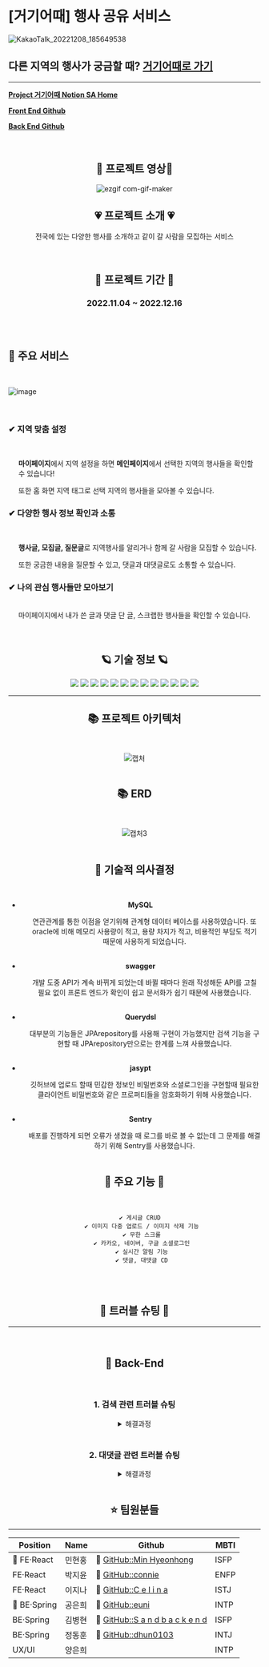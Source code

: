 # [거기어때] 행사 공유 서비스

![KakaoTalk_20221208_185649538](https://user-images.githubusercontent.com/90454621/207082891-4dc7cee1-1542-4169-8f39-f95cb59c6a45.png)
<br/>

## 다른 지역의 행사가 궁금할 때?  [거기어때로 가기](https://godchoice.shop/login)
<hr/>

<a href="https://www.notion.so/euninote/55e04add1515418884f84b5377641c23" target="_blank">**Project 거기어때 Notion SA Home**</a>

[**Front End Github**](https://github.com/minhyeonhong/godchoice_FE)

[**Back End Github**](https://github.com/godchoice-project/godchoice_BE)

<br/>

<div style="text-align:center">

## 🌵 프로젝트 영상🌵

![ezgif com-gif-maker](https://user-images.githubusercontent.com/113873156/207862140-1e193d10-3eae-454c-b467-35134c757f45.gif)

## 💗 프로젝트 소개 💗
전국에 있는 다양한 행사를 소개하고 같이 갈 사람을 모집하는 서비스

<br/>

## 💞 프로젝트 기간 💞
### 2022.11.04 ~ 2022.12.16
<br/>
<br/>
</div>

## 🚩 주요 서비스
<br/>

![image](https://user-images.githubusercontent.com/90454621/207088933-8d19917d-2a1d-443d-9db2-54b5ed1636ea.png)

<br/>

### **✔ 지역 맞춤 설정**
<br/>
<div style="margin-left:20px">

**마이페이지**에서 지역 설정을 하면 **메인페이지**에서 선택한 지역의 행사들을 확인할 수 있습니다!

또한 홈 화면 지역 태그로 선택 지역의 행사들을 모아볼 수 있습니다.
</div>

### **✔ 다양한 행사 정보 확인과 소통**
<br/>
<div style="margin-left:20px">

**행사글, 모집글, 질문글**로 지역행사를 알리거나 함께 갈 사람을 모집할 수 있습니다. 

또한 궁금한 내용을 질문할 수 있고, 댓글과 대댓글로도 소통할 수 있습니다.
</div>

### **✔ 나의 관심 행사들만 모아보기**
<br/>
<div style="margin-left:20px">
마이페이지에서 내가 쓴 글과 댓글 단 글, 스크랩한 행사들을 확인할 수 있습니다.
</div>
<br/>
<br/>

<div style="text-align:center">

## 🪐 기술 정보 🪐
<img src="https://img.shields.io/badge/Spring-6DB33F?style=for-the-badge&logo=Spring&logoColor=white">
<img src="https://img.shields.io/badge/SpringBoot-6DB33F?style=for-the-badge&logo=SpringBoot&logoColor=white">
<img src="https://img.shields.io/badge/SpringSecurity-6DB33F?style=for-the-badge&logo=SpringSecurity&logoColor=white">
<img src="https://img.shields.io/badge/Gradle-02303A?style=for-the-badge&logo=Gradle&logoColor=white">
<img src="https://img.shields.io/badge/MySQL-4479A1?style=for-the-badge&logo=MySQL&logoColor=white">
<img src="https://img.shields.io/badge/Amazon S3-569A31?style=for-the-badge&logo=Amazon S3&logoColor=white">
<img src="https://img.shields.io/badge/Amazon EC2-FF9900?style=for-the-badge&logo=Amazon EC2&logoColor=white">
<img src="https://img.shields.io/badge/NGINX-009639?style=for-the-badge&logo=NGINX&logoColor=white">
<img src="https://img.shields.io/badge/Amazon RDS-527FFF?style=for-the-badge&logo=Amazon RDS&logoColor=white">
<img src="https://img.shields.io/badge/IntelliJ IDEA-000000?style=for-the-badge&logo=IntelliJ IDEA&logoColor=white">
<img src="https://img.shields.io/badge/Git-F05032?style=for-the-badge&logo=Git&logoColor=white">
<img src="https://img.shields.io/badge/GitHub-181717?style=for-the-badge&logo=GitHub&logoColor=white">
<img src="https://img.shields.io/badge/Notion-000000?style=for-the-badge&logo=Notion&logoColor=white">
<br/>
<hr/>

## 📚 프로젝트 아키텍처
<br/>

![캡처](https://user-images.githubusercontent.com/108788078/208015576-91e98450-a811-484b-b8a6-88c714dfda2d.PNG)
<br/>
<br/>

## 📚 ERD
<br/>
        
![캡처3](https://user-images.githubusercontent.com/108788078/208020199-b262bcb8-6594-409b-99d4-c0e52d7cae4f.PNG)
<br/>
<br/>

## 🥑 기술적 의사결정 

<br/>
<div markdown="1">

- **MySQL**
<div style="margin-left:40px">
연관관계를 통한 이점을 얻기위해 관계형 데이터 베이스를 사용하였습니다. 또 oracle에 비해 메모리 사용량이 적고, 용량 차지가 적고, 비용적인 부담도 적기 때문에 사용하게 되었습니다.
</div>
<br/>

- **swagger**
<div style="margin-left:40px">
개발 도중 API가 계속 바뀌게 되었는데 바뀔 때마다 원래 작성해둔 API를 고칠 필요 없이 프론트 엔드가 확인이 쉽고 문서화가 쉽기 때문에 사용했습니다.
</div>
<br/>

- **Querydsl**
<div style="margin-left:40px">
대부분의 기능들은 JPArepository를 사용해 구현이 가능했지만 검색 기능을 구현할 때  JPArepository만으로는 한계를 느껴 사용했습니다.
</div>
<br/>

- **jasypt**
<div style="margin-left:40px">
깃허브에 업로드 할때 민감한 정보인 비밀번호와 소셜로그인을 구현할때 필요한 클라이언트 비밀번호와 같은 프로퍼티들을 암호화하기 위해 사용했습니다.
</div>
<br/>

- **Sentry**
<div style="margin-left:40px">
배포를 진행하게 되면 오류가 생겼을 때 로그를 바로 볼 수 없는데 그 문제를 해결하기 위해 Sentry를 사용했습니다.
</div>
<br/>

## 🥩 주요 기능 🥩
<br/>

        ✔ 게시글 CRUD 
        ✔ 이미지 다중 업로드 / 이미지 삭제 기능
        ✔ 무한 스크롤
        ✔ 카카오, 네이버, 구글 소셜로그인
        ✔ 실시간 알림 기능
        ✔ 댓글, 대댓글 CD
<br/>
<br/>

## 🥥 트러블 슈팅 🥥
<hr/><br/>

## 🌝 Back-End
<br/>

### 1. 검색 관련 트러블 슈팅
<details>
<summary> 해결과정 </summary>

### <div style="color:gray">✔ 문제 발생 </div>
<br/>
<div style="padding-left:20px">
유저의 선택에 따라 조회할 조건이 바뀌게 되는데 조건이 바뀔때마다 다른 메서드를 사용해야 했습니다. 그 과정에서 생각하지 못한 경우가 생긴다면 오류가 생겨버리게 됩니다.
</div>
<br/>

### <div style="color:gray">✔ 해결 시도</div>
<br/>
<div style="padding-left:20px">
1. 처음으로 시도한 방법은 유저의 선택지를 많이 줄여 경우를 줄이는 방법
 
  - 이 경우 개발자 입장에서는 편하지만 유저를 생각하지 않는 사이트가 됨
2. 두번째로 시도한 방법은 모든 경우를 다 계산해 메서드를 작성하는 방법
 
  - 이 방법은 생각하지 못한 경우도 많이 생기고, 잘못된 메서드를 사용해 오류가 뜨는일이 빈번함.
</div>
<br/>

### <div style="color:gray">✔ 해결</div>
<br/>
<div style="padding-left:20px">
Querydsl을 사용해 다양한 경우에 한가지 쿼리로 동작할 수 있도록 구현했습니다.
 
        List<EventPost> eventPostList = queryFactory
                        .selectFrom(eventPost)
                        .where(listTag(tag),
                                eventPost.eventStatus.eq(progress)
                                        .and(searchKeyword(search)))
                        .offset(pageable.getOffset())
                        .limit(pageable.getPageSize())
                        .orderBy(listSort(sort), eventPost.eventPostId.desc())
                        .fetch();
</div>
</details>
<br/>

### 2. 대댓글 관련 트러블 슈팅
<details>
<summary> 해결과정 </summary><br/>

### <div style="color:gray">✔ 문제 발생</div>
<br/>
<div style="padding-left:20px">
댓글에 대댓글 작성을 구현하고자 했습니다.
 
이때, 댓글과 대댓글 테이블을 따로 관리하지 않고 같은 테이블에서 관리하고자했습니다.
</div>
<br/>

### <div style="color:gray">✔ 해결 시도</div>
<br/>
<div style="padding-left:20px">
1. 첫번째로 시도한 방법은 테이블을 따로 만들어서 구현했습니다.
 
 * 댓글과 대댓글의 구현방법을 이해하기 위한 작업이였습니다.
 * 하지만 저희 팀이 원했던 방법이 아니기 때문에 실패했습니다

</div>
<br/>

### <div style="color:gray">✔ 해결</div>
<br/>
<div style="padding-left:20px">
댓글 테이블에 부모댓글과 자식댓글의 연관관계를 만들고 댓글일때는 부모댓글이 없는 상태로 저장하고 대댓글에는 부모댓글을 저장해 연관관계를 형성했습니다.
 
      // 상위 댓글
     @ManyToOne
     @JoinColumn(name = "parent_id")
     @JsonIgnore
     private EventPostComment parent;

     // 하위 댓글
     @OneToMany(mappedBy = "parent", orphanRemoval = true)
     @JsonIgnore
     private List<EventPostComment> children = new ArrayList<>();
     </div>
<br/>
 
### <div style="color:gray">✔ 개선 또는 발전</div>
<br/>
<div style="padding-left:20px">
* 현재 서비스에서는 대댓글 기능만 구현되어있지만 이런 방법을 이용한다면 무한 대댓글 구현이 가능할 것으로 예상됩니다
 
 - 현재 예상하는 방법은 지금은 부모댓글에 댓글만 저장할 수 있지만 무한 대댓글을 구현할때는 부모댓글에 대댓글의 id를 넣어 무한 대댓글 구현할수 있을 것으로 예상

</div>
<br/>
</details>
<br/>


## ⭐️ 팀원분들
<hr/>

| Position                 | Name   | Github                                                     | MBTI |
| ------------------------ | ------ | -------------------------------------------------------- | ---- |
| 🔰 FE·React | 민현홍 | 🔗 [GitHub::Min Hyeonhong](https://github.com/minhyeonhong)       | ISFP |
| FE·React   | 박지윤 | 🔗 [GitHub::connie](https://github.com/verocony)     | ENFP |
| FE·React   | 이지나 | 🔗 [GitHub::C e l i n a](https://github.com/LEEJEENA)     | ISTJ |
| 🔰 BE·Spring             | 공은희 | 🔗 [GitHub::euni](https://github.com/euni1004) | INTP |
| BE·Spring                | 김병현 | 🔗 [GitHub::S a n d b a c k e n d](https://github.com/KimByeungHyun)   | ISFP |
| BE·Spring                | 정동훈 | 🔗 [GitHub::dhun0103](https://github.com/dhun0103)   | INTJ |
| UX/UI                    | 양은희 |                                                          | INTP |
